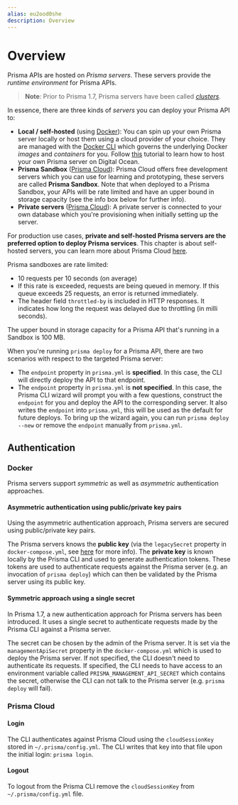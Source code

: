 ```yaml
---
alias: eu2ood0she
description: Overview
---
```


# Overview

Prisma APIs are hosted on _Prisma servers_. These servers provide the _runtime environment_ for Prisma APIs.

> **Note**: Prior to Prisma 1.7, Prisma servers have been called [_clusters_](!alias-iquaecuj6b#terminology).

In essence, there are three kinds of _servers_ you can deploy your Prisma API to:

- **Local / self-hosted** (using [Docker](https://www.docker.com/)): You can spin up your own Prisma server locally or host them using a cloud provider of your choice. They are managed with the [Docker CLI](https://docs.docker.com/engine/reference/commandline/cli/) which governs the underlying Docker _images_ and _containers_ for you. Follow [this](!alias-texoo9aemu) tutorial to learn how to host your own Prisma server on Digital Ocean.
- **Prisma Sandbox** ([Prisma Cloud](https://www.prismagraphql.com/cloud)): Prisma Cloud offers free development servers which you can use for learning and prototyping, these servers are called **Prisma Sandbox**. Note that when deployed to a Prisma Sandbox, your APIs will be rate limited and have an upper bound in storage capacity (see the info box below for further info).
- **Private servers** ([Prisma Cloud](https://www.prismagraphql.com/cloud)): A private server is connected to your own database which you're provisioning when initially setting up the server.

For production use cases, **private and self-hosted Prisma servers are the preferred option to deploy Prisma services**. This chapter is about self-hosted servers, you can learn more about Prisma Cloud [here](!alias-fae2ooth2u).

<InfoBox>

Prisma sandboxes are rate limited:

- 10 requests per 10 seconds (on average)
- If this rate is exceeded, requests are being queued in memory. If this queue exceeds 25 requests, an error is returned immediately.
- The header field `throttled-by` is included in HTTP responses. It indicates how long the request was delayed due to throttling (in milli seconds).

The upper bound in storage capacity for a Prisma API that's running in a Sandbox is 100 MB.

</InfoBox>

When you're running `prisma deploy` for a Prisma API, there are two scenarios with respect to the targeted Prisma server:

- The `endpoint` property in `prisma.yml` is **specified**. In this case, the CLI will directly deploy the API to that endpoint.
- The `endpoint` property in `prisma.yml` is **not specified**. In this case, the Prisma CLI wizard will prompt you with a few questions, construct the `endpoint` for you and deploy the API to the corresponding server. It also writes the `endpoint` into `prisma.yml`, this will be used as the default for future deploys. To bring up the wizard again, you can run `prisma deploy --new` or remove the `endpoint` manually from `prisma.yml`.

## Authentication

### Docker

Prisma servers support _symmetric_ as well as _asymmetric_ authentication approaches.

#### Asymmetric authentication using public/private key pairs

Using the asymmetric authentication approach, Prisma servers are secured using public/private key pairs. 

The Prisma servers knows the **public key** (via the `legacySecret` property in `docker-compose.yml`, see [here](!alias-aira9zama5) for more info). The **private key** is known locally by the Prisma CLI and used to generate authentication tokens. These tokens are used to authenticate requests against the Prisma server (e.g. an invocation of `prisma deploy`) which can then be validated by the Prisma server using its public key.

#### Symmetric approach using a single secret

In Prisma 1.7, a new authentication approach for Prisma servers has been introduced. It uses a single secret to authenticate requests made by the Prisma CLI against a Prisma server.

The secret can be chosen by the admin of the Prisma server. It is set via the `managementApiSecret` property in the `docker-compose.yml` which is used to deploy the Prisma server. If not specified, the CLI doesn't need to authenticate its requests. If specified, the CLI needs to have access to an environment variable called `PRISMA_MANAGEMENT_API_SECRET` which contains the secret, otherwise the CLI can not talk to the Prisma server (e.g. `prisma deploy` will fail).

### Prisma Cloud

#### Login

The CLI authenticates against Prisma Cloud using the `cloudSessionKey` stored in `~/.prisma/config.yml`. The CLI writes that key into that file upon the initial login: `prisma login`.

#### Logout

To logout from the Prisma CLI remove the `cloudSessionKey` from `~/.prisma/config.yml` file.
